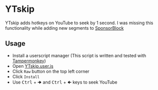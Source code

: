 # YTskip
YTskip adds hotkeys on YouTube to seek by 1 second. I was missing this functionality while adding new segments to [SponsorBlock](https://sponsor.ajay.app/)

## Usage
- Install a userscript manager
(This script is written and tested with [Tampermonkey](https://www.tampermonkey.net/))
- Open [YTskip.user.js](YTskip.user.js)
- Click `Raw` button on the top left corner
- Click `Install`
- Use <KBD>Ctrl</KBD> + <KBD>🠊</KBD> and <KBD>Ctrl</KBD> + <KBD>🠈</KBD> keys to seek YouTube
